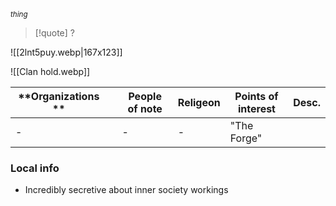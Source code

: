 <sub>*thing* </sub>
> [!quote] ?
> 
> 
![[2lnt5puy.webp|167x123]] 

![[Clan hold.webp]]

| **Organizations ** |     | People of note | **Religeon** | **Points of interest** | Desc. |
| ------------------ | --- | -------------- | ------------ | ---------------------- | ----: |
| -                  |     | -              | -            | "The Forge"            |       |



### Local info
- Incredibly secretive about inner society workings